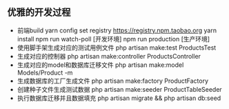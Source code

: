 ## 优雅的开发过程
- 前端build
  yarn config set registry https://registry.npm.taobao.org
  yarn install 
  npm run watch-poll [开发环境]
  npm run production [生产环境]
- 使用脚手架生成对应的测试用例文件
  php artisan make:test ProductsTest
- 生成对应的控制器
    php artisan make:controller ProductsController
- 生成对应的model和数据库迁移文件
    php artisan make:model Models/Product -m
- 生成数据库的工厂生成文件
    php artisan make:factory ProductFactory
- 创建种子文件生成测试数据
    php artisan make:seeder ProductTableSeeder
- 执行数据库迁移并且数据填充
    php artisan migrate &&  php artisan db:seed


